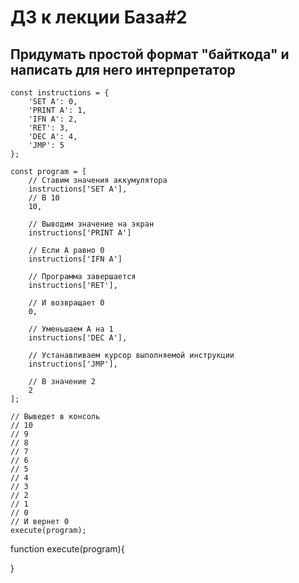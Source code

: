 # ДЗ к лекции База#2

## Придумать простой формат "байткода" и написать для него интерпретатор

```
const instructions = {
    'SET A': 0,
    'PRINT A': 1,
    'IFN A': 2,
    'RET': 3,
    'DEC A': 4,
    'JMP': 5
};

const program = [
    // Ставим значения аккумулятора
    instructions['SET A'],
    // В 10
    10,
    
    // Выводим значение на экран
    instructions['PRINT A']
    
    // Если A равно 0
    instructions['IFN A']
    
    // Программа завершается
    instructions['RET'],
    
    // И возвращает 0
    0,
    
    // Уменьшаем A на 1
    instructions['DEC A'],
    
    // Устанавливаем курсор выполняемой инструкции
    instructions['JMP'],
    
    // В значение 2
    2
];

// Выведет в консоль
// 10
// 9
// 8
// 7
// 6
// 5
// 4
// 3
// 2
// 1
// 0
// И вернет 0
execute(program);
```

function execute(program){
    
}